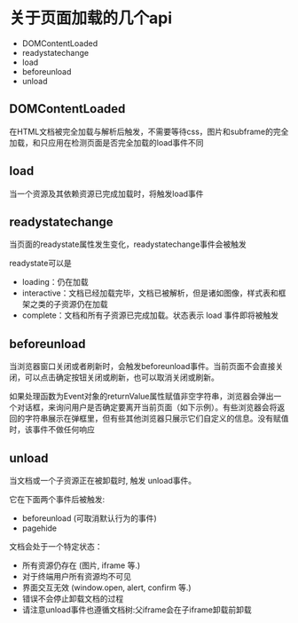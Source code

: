 # 关于页面加载的几个api

- DOMContentLoaded
- readystatechange
- load
- beforeunload
- unload

## DOMContentLoaded

在HTML文档被完全加载与解析后触发，不需要等待css，图片和subframe的完全加载，和只应用在检测页面是否完全加载的load事件不同

## load

当一个资源及其依赖资源已完成加载时，将触发load事件

## readystatechange

当页面的readystate属性发生变化，readystatechange事件会被触发

readystate可以是

- loading：仍在加载
- interactive：文档已经加载完毕，文档已被解析，但是诸如图像，样式表和框架之类的子资源仍在加载
- complete：文档和所有子资源已完成加载。状态表示 load 事件即将被触发

## beforeunload

当浏览器窗口关闭或者刷新时，会触发beforeunload事件。当前页面不会直接关闭，可以点击确定按钮关闭或刷新，也可以取消关闭或刷新。

如果处理函数为Event对象的returnValue属性赋值非空字符串，浏览器会弹出一个对话框，来询问用户是否确定要离开当前页面（如下示例）。有些浏览器会将返回的字符串展示在弹框里，但有些其他浏览器只展示它们自定义的信息。没有赋值时，该事件不做任何响应

## unload

当文档或一个子资源正在被卸载时, 触发 unload事件。

它在下面两个事件后被触发:

- beforeunload (可取消默认行为的事件)
- pagehide

文档会处于一个特定状态：

- 所有资源仍存在 (图片, iframe 等.)
- 对于终端用户所有资源均不可见
- 界面交互无效 (window.open, alert, confirm 等.)
- 错误不会停止卸载文档的过程
- 请注意unload事件也遵循文档树:父iframe会在子iframe卸载前卸载